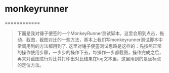 # monkeyrunner
============

  > 下面是我对锤子便签的一个MonkeyRunner测试脚本。这里会用到点击，拖动，截图，截图对比的一些方法，基本上我们写monkeyrunner测试脚本中常调用到的方法都用到了.
  > 这里对锤子便签测试思路是这样的：先按照正常的操作使用步骤，一步步的操作下去，每操作一步都截图，操作完成之后，再来对截图进行对比并打印出对比结果在log文本里。这里用到的是坐标点的定位方法。
